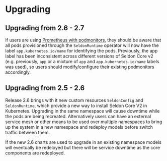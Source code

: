 # Upgrading

## Upgrading from 2.6 - 2.7

If users are using [Prometheus with podmonitors](../../../../prometheus/monitors), they should be aware that all pods provisioned through the `SeldonRuntime` operator will now have the label `app.kubernetes.io/name` for identifying the pods. Previously, the app label has been inconsistent across different versions of Seldon Core v2 (e.g. previously, `app` or a mixture of `app` and `app.kubernetes.io/name` labels was used), so users should modify/configure their existing podmonitors accordingly. 

## Upgrading from 2.5 - 2.6

Release 2.6 brings with it new custom resources `SeldonConfig` and `SeldonRuntime`, which provide a new way to install Seldon Core V2 in Kubernetes. Upgrading in the same namespace will cause downtime while the pods are being recreated. Alternatively  users can have an external service mesh or other means to be used over multiple namespaces to bring up the system in a new namespace and redeploy models before switch traffic between them.

If the new 2.6 charts are used to upgrade in an existing namespace models will eventually be redeloyed but there will be service downtime as the core components are redeployed.

